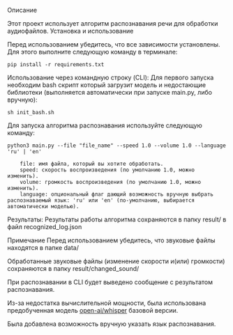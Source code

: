 Описание

Этот проект использует алгоритм распознавания речи для обработки аудиофайлов. 
Установка и использование

Перед использованием убедитесь, что все зависимости установлены. 
Для этого выполните следующую команду в терминале:

    pip install -r requirements.txt

Использование через командную строку (CLI):
Для первого запуска необходим bash скрипт который загрузит модель и недостающие библиотеки (выполняется автоматически при запуске main.py, либо вручную):
```
sh init_bash.sh 
```

Для запуска алгоритма распознавания используйте следующую команду:

    python3 main.py --file "file_name" --speed 1.0 --volume 1.0 --language 'ru' | 'en'
    
        file: имя файла, который вы хотите обработать.
        speed: скорость воспроизведения (по умолчанию 1.0, можно изменить).
        volume: громкость воспроизведения (по умолчанию 1.0, можно изменить).
        language: опциональный флаг дающий возможность вручную выбрать распознаваемый язык: 'ru' или 'en' (по-умолчанию, выбирается автоматически моделью).

Результаты:
Результаты работы алгоритма сохраняются в папку result/ в файл recognized_log.json 

Примечание
Перед использованием убедитесь, что звуковые файлы находятся в папке data/

Обработанные звуковые файлы (изменение скорости и(или) громкости) сохраняются в папку result/changed_sound/

При распознавании в CLI будет выведено сообщение с результатом распознавания.

Из-за недостатка вычислительной мощности, была использована предобученная модель [open-ai/whisper](https://huggingface.co/openai/whisper-base) базовой версии.

Была добавлена возможность вручную указать язык распознавания.
